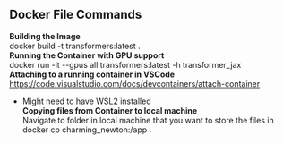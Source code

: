 ## Docker File Commands  
__Building the Image__  
docker build -t transformers:latest .  
__Running the Container with GPU support__  
docker run -it --gpus all transformers:latest -h transformer_jax  
__Attaching to a running container in VSCode__  
https://code.visualstudio.com/docs/devcontainers/attach-container  
- Might need to have WSL2 installed  
__Copying files from Container to local machine__  
Navigate to folder in local machine that you want to store the files in  
docker cp charming_newton:/app .  
